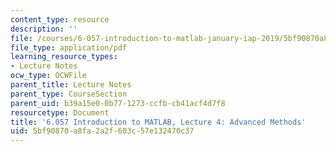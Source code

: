 ```yaml
---
content_type: resource
description: ''
file: /courses/6-057-introduction-to-matlab-january-iap-2019/5bf90870a8fa2a2f603c57e132470c37_MIT6_057IAP19_lec4.pdf
file_type: application/pdf
learning_resource_types:
- Lecture Notes
ocw_type: OCWFile
parent_title: Lecture Notes
parent_type: CourseSection
parent_uid: b39a15e0-0b77-1273-ccfb-cb41acf4d7f8
resourcetype: Document
title: '6.057 Introduction to MATLAB, Lecture 4: Advanced Methods'
uid: 5bf90870-a8fa-2a2f-603c-57e132470c37
---
```

